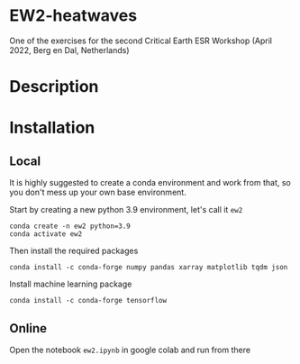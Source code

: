 # EW2-heatwaves
One of the exercises for the second Critical Earth ESR Workshop (April 2022, Berg en Dal, Netherlands)

# Description

# Installation
## Local
It is highly suggested to create a conda environment and work from that, so you don't mess up your own base environment.

Start by creating a new python 3.9 environment, let's call it `ew2`
```
conda create -n ew2 python=3.9
conda activate ew2
```

Then install the required packages
```
conda install -c conda-forge numpy pandas xarray matplotlib tqdm json
```
Install machine learning package
```
conda install -c conda-forge tensorflow
```


## Online
Open the notebook `ew2.ipynb` in google colab and run from there
